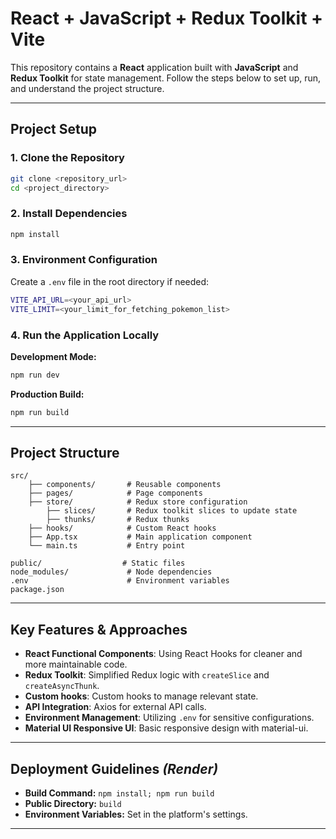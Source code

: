 # React + JavaScript + Redux Toolkit + Vite

This repository contains a **React** application built with **JavaScript** and **Redux Toolkit** for state management. Follow the steps below to set up, run, and understand the project structure.

---

## **Project Setup**

### 1. **Clone the Repository**
```bash
git clone <repository_url>
cd <project_directory>
```

### 2. **Install Dependencies**
```bash
npm install
```

### 3. **Environment Configuration**
Create a `.env` file in the root directory if needed:
```bash
VITE_API_URL=<your_api_url>
VITE_LIMIT=<your_limit_for_fetching_pokemon_list>
```

### 4. **Run the Application Locally**

**Development Mode:**
```bash
npm run dev
```

**Production Build:**
```bash
npm run build
```

---

## **Project Structure**
```plaintext
src/
    ├── components/       # Reusable components
    ├── pages/            # Page components
    ├── store/            # Redux store configuration
        ├── slices/       # Redux toolkit slices to update state
        ├── thunks/       # Redux thunks
    ├── hooks/            # Custom React hooks
    ├── App.tsx           # Main application component
    └── main.ts           # Entry point

public/                  # Static files
node_modules/             # Node dependencies
.env                      # Environment variables
package.json
```

---

## **Key Features & Approaches**

- **React Functional Components**: Using React Hooks for cleaner and more maintainable code.
- **Redux Toolkit**: Simplified Redux logic with `createSlice` and `createAsyncThunk`.
- **Custom hooks**: Custom hooks to manage relevant state.
- **API Integration**: Axios for external API calls.
- **Environment Management**: Utilizing `.env` for sensitive configurations.
- **Material UI Responsive UI**: Basic responsive design with material-ui.

---

## **Deployment Guidelines** *(Render)*

- **Build Command:** `npm install; npm run build`
- **Public Directory:** `build`
- **Environment Variables:** Set in the platform's settings.
---
